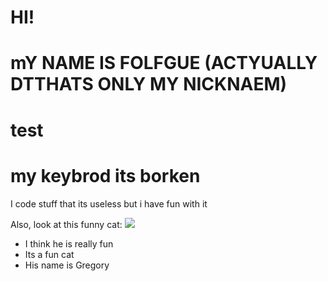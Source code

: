 # HI!
# mY NAME IS FOLFGUE (ACTYUALLY DTTHATS ONLY MY NICKNAEM)

# test

# my keybrod its borken

I code stuff that its useless but i have fun with it

Also, look at this funny cat:
<img src="https://i.kym-cdn.com/photos/images/newsfeed/001/865/725/818.jpg">
+ I think he is really fun
+ Its a fun cat
+ His name is Gregory
